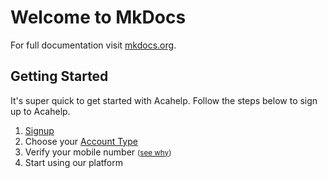 # Welcome to MkDocs

For full documentation visit [mkdocs.org](https://www.mkdocs.org).

## Getting Started

It's super quick to get started with Acahelp. Follow the steps below to sign up to Acahelp.

1. [Signup](https://acahelp.net/login)
2. Choose your [Account Type](#)
3. Verify your mobile number <small>([see why](#))</small>
4. Start using our platform
